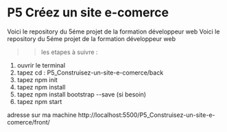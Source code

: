 # P5 Créez un site e-comerce

Voici le repository du 5éme projet de la formation développeur web
Voici le repository du 5éme projet de la formation développeur web
>> les etapes à suivre :

1. ouvrir le terminal
2. tapez cd : P5_Construisez-un-site-e-comerce/back
3. tapez npm init
4. tapez npm install
5. tapez npm install bootstrap --save (si besoin)
6. tapez npm start

adresse sur ma machine http://localhost:5500/P5_Construisez-un-site-e-comerce/front/
